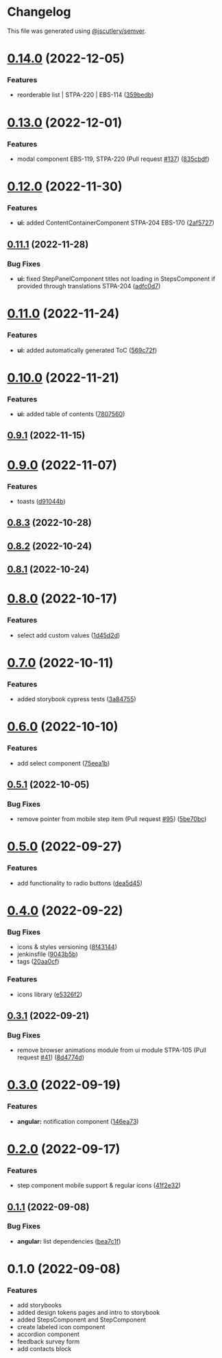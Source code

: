 # Changelog

This file was generated using [@jscutlery/semver](https://github.com/jscutlery/semver).

# [0.14.0](https://stash.ria.ee/scm/sun/veera-components/compare/storybook-0.13.0...storybook-0.14.0) (2022-12-05)


### Features

* reorderable list | STPA-220 | EBS-114 ([359bedb](https://stash.ria.ee/scm/sun/veera-components/commits/359bedb1c3e599e2578616e6806ceca3554e488f))



# [0.13.0](https://stash.ria.ee/scm/sun/veera-components/compare/storybook-0.12.0...storybook-0.13.0) (2022-12-01)


### Features

* modal component EBS-119, STPA-220 (Pull request [#137](https://stash.ria.ee/scm/sun/veera-components/issues/137)) ([835cbdf](https://stash.ria.ee/scm/sun/veera-components/commits/835cbdfe9ea02ec5892f09eb7ffaf241286b631b))



# [0.12.0](https://stash.ria.ee/scm/sun/veera-components/compare/storybook-0.11.1...storybook-0.12.0) (2022-11-30)


### Features

* **ui:** added ContentContainerComponent STPA-204 EBS-170 ([2af5727](https://stash.ria.ee/scm/sun/veera-components/commits/2af5727a79f149980b6fafef411d714bea6837e2))



## [0.11.1](https://stash.ria.ee/scm/sun/veera-components/compare/storybook-0.11.0...storybook-0.11.1) (2022-11-28)


### Bug Fixes

* **ui:** fixed StepPanelComponent titles not loading in StepsComponent if provided through translations STPA-204 ([adfc0d7](https://stash.ria.ee/scm/sun/veera-components/commits/adfc0d7595b429d06ee9883c19a435d85c39bded))



# [0.11.0](https://stash.ria.ee/scm/sun/veera-components/compare/storybook-0.10.0...storybook-0.11.0) (2022-11-24)


### Features

* **ui:** added automatically generated ToC ([569c72f](https://stash.ria.ee/scm/sun/veera-components/commits/569c72f2e522b9a64e3e7a9a3051d5f7c4d40843))



# [0.10.0](https://stash.ria.ee/scm/sun/veera-components/compare/storybook-0.9.1...storybook-0.10.0) (2022-11-21)


### Features

* **ui:** added table of contents ([7807560](https://stash.ria.ee/scm/sun/veera-components/commits/78075600c5cc1579e982a6701d09e362a026153e))



## [0.9.1](https://stash.ria.ee/scm/sun/veera-components/compare/storybook-0.9.0...storybook-0.9.1) (2022-11-15)



# [0.9.0](https://stash.ria.ee/scm/sun/veera-components/compare/storybook-0.8.3...storybook-0.9.0) (2022-11-07)


### Features

* toasts ([d91044b](https://stash.ria.ee/scm/sun/veera-components/commits/d91044bfbe526e6df2c966b6c5d76c870dde147e))



## [0.8.3](https://stash.ria.ee/scm/sun/veera-components/compare/storybook-0.8.2...storybook-0.8.3) (2022-10-28)



## [0.8.2](https://stash.ria.ee/scm/sun/veera-components/compare/storybook-0.8.1...storybook-0.8.2) (2022-10-24)



## [0.8.1](https://stash.ria.ee/scm/sun/veera-components/compare/storybook-0.8.0...storybook-0.8.1) (2022-10-24)



# [0.8.0](https://stash.ria.ee/scm/sun/veera-components/compare/storybook-0.7.0...storybook-0.8.0) (2022-10-17)


### Features

* select add custom values ([1d45d2d](https://stash.ria.ee/scm/sun/veera-components/commits/1d45d2d2e2cd6bf09b7cedcb5f4499f920deeb19))



# [0.7.0](https://stash.ria.ee/scm/sun/veera-components/compare/storybook-0.6.0...storybook-0.7.0) (2022-10-11)


### Features

* added storybook cypress tests ([3a84755](https://stash.ria.ee/scm/sun/veera-components/commits/3a84755ec8c6d2db396716fc3a4a0707a1a10528))



# [0.6.0](https://stash.ria.ee/scm/sun/veera-components/compare/storybook-0.5.1...storybook-0.6.0) (2022-10-10)


### Features

* add select component ([75eea1b](https://stash.ria.ee/scm/sun/veera-components/commits/75eea1b08cf4181315956b6904a04d8bcee3f9b2))



## [0.5.1](https://stash.ria.ee/scm/sun/veera-components/compare/storybook-0.5.0...storybook-0.5.1) (2022-10-05)


### Bug Fixes

* remove pointer from mobile step item (Pull request [#95](https://stash.ria.ee/scm/sun/veera-components/issues/95)) ([5be70bc](https://stash.ria.ee/scm/sun/veera-components/commits/5be70bc40afb35d2caf1164c3450a74ae982d06f))



# [0.5.0](https://stash.ria.ee/scm/sun/veera-components/compare/storybook-0.4.0...storybook-0.5.0) (2022-09-27)


### Features

* add functionality to radio buttons ([dea5d45](https://stash.ria.ee/scm/sun/veera-components/commits/dea5d45c3dad3d63266bc22fdc6aa36b62521126))



# [0.4.0](https://stash.ria.ee/scm/sun/veera-components/compare/storybook-0.3.1...storybook-0.4.0) (2022-09-22)


### Bug Fixes

* icons & styles versioning ([8f43144](https://stash.ria.ee/scm/sun/veera-components/commits/8f43144b5f82f70cd2ff63b81d04d544dcb9c037))
* jenkinsfile ([9043b5b](https://stash.ria.ee/scm/sun/veera-components/commits/9043b5bb0816b9924592012c64b66cc6701f486c))
* tags ([20aa0cf](https://stash.ria.ee/scm/sun/veera-components/commits/20aa0cf459dbb5f5ca1ce92879830a014e60c9f9))


### Features

* icons library ([e5326f2](https://stash.ria.ee/scm/sun/veera-components/commits/e5326f2fe4d93e5b2b14cd9f53a61767f8398208))



## [0.3.1](https://stash.ria.ee/scm/sun/veera-components/compare/storybook-0.3.0...storybook-0.3.1) (2022-09-21)


### Bug Fixes

* remove browser animations module from ui module STPA-105 (Pull request [#41](https://stash.ria.ee/scm/sun/veera-components/issues/41)) ([8d4774d](https://stash.ria.ee/scm/sun/veera-components/commits/8d4774dd48c873a12a0c7ef749d5c270d7b74046))



# [0.3.0](https://stash.ria.ee/scm/sun/veera-components/compare/storybook-0.2.0...storybook-0.3.0) (2022-09-19)


### Features

* **angular:** notification component ([146ea73](https://stash.ria.ee/scm/sun/veera-components/commits/146ea7399f912ab1ad1b6cff9fa7c2e6e83d7968))



# [0.2.0](https://stash.ria.ee/scm/sun/veera-components/compare/storybook-0.1.1...storybook-0.2.0) (2022-09-17)


### Features

* step component mobile support & regular icons ([41f2e32](https://stash.ria.ee/scm/sun/veera-components/commits/41f2e320bd08d83933052b4e3555182e9e08a626))



## [0.1.1](https://stash.ria.ee/scm/sun/veera-components/compare/storybook-0.1.0...storybook-0.1.1) (2022-09-08)


### Bug Fixes

* **angular:** list dependencies ([bea7c1f](https://stash.ria.ee/scm/sun/veera-components/commits/bea7c1fdb9da1b30b3301896e4724a1876490503))



# 0.1.0 (2022-09-08)


### Features

* add storybooks
* added design tokens pages and intro to storybook
* added StepsComponent and StepComponent
* create labeled icon component
* accordion component
* feedback survey form
* add contacts block
